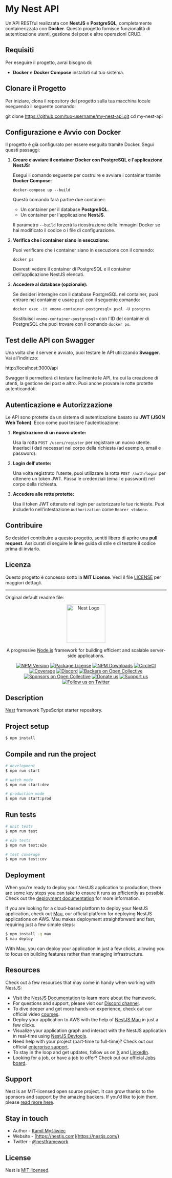 # My Nest API

Un'API RESTful realizzata con **NestJS** e **PostgreSQL**, completamente containerizzata con **Docker**. Questo progetto fornisce funzionalità di autenticazione utenti, gestione dei post e altre operazioni CRUD. 

## Requisiti

Per eseguire il progetto, avrai bisogno di:

- **Docker** e **Docker Compose** installati sul tuo sistema.

## Clonare il Progetto

Per iniziare, clona il repository del progetto sulla tua macchina locale eseguendo il seguente comando:

git clone https://github.com/tuo-username/my-nest-api.git cd my-nest-api

## Configurazione e Avvio con Docker

Il progetto è già configurato per essere eseguito tramite Docker. Segui questi passaggi:

1. **Creare e avviare il container Docker con PostgreSQL e l'applicazione NestJS:**

    Esegui il comando seguente per costruire e avviare i container tramite **Docker Compose**:

    ```
    docker-compose up --build
    ```

    Questo comando farà partire due container:
    - Un container per il database **PostgreSQL**.
    - Un container per l'applicazione **NestJS**.

    Il parametro `--build` forzerà la ricostruzione delle immagini Docker se hai modificato il codice o i file di configurazione.

2. **Verifica che i container siano in esecuzione:**

    Puoi verificare che i container siano in esecuzione con il comando:

    ```
    docker ps
    ```

    Dovresti vedere il container di PostgreSQL e il container dell'applicazione NestJS elencati.

3. **Accedere al database (opzionale):**

    Se desideri interagire con il database PostgreSQL nel container, puoi entrare nel container e usare `psql` con il seguente comando:

    ```
    docker exec -it <nome-container-postgresql> psql -U postgres
    ```

    Sostituisci `<nome-container-postgresql>` con l'ID del container di PostgreSQL che puoi trovare con il comando `docker ps`.

## Test delle API con Swagger

Una volta che il server è avviato, puoi testare le API utilizzando **Swagger**. Vai all'indirizzo:

http://localhost:3000/api



Swagger ti permetterà di testare facilmente le API, tra cui la creazione di utenti, la gestione dei post e altro. Puoi anche provare le rotte protette autenticandoti.

## Autenticazione e Autorizzazione

Le API sono protette da un sistema di autenticazione basato su **JWT (JSON Web Token)**. Ecco come puoi testare l'autenticazione:

1. **Registrazione di un nuovo utente:**

    Usa la rotta `POST /users/register` per registrare un nuovo utente. Inserisci i dati necessari nel corpo della richiesta (ad esempio, email e password).

2. **Login dell'utente:**

    Una volta registrato l'utente, puoi utilizzare la rotta `POST /auth/login` per ottenere un token JWT. Passa le credenziali (email e password) nel corpo della richiesta.

3. **Accedere alle rotte protette:**

    Usa il token JWT ottenuto nel login per autorizzare le tue richieste. Puoi includerlo nell'intestazione `Authorization` come `Bearer <token>`.

## Contribuire

Se desideri contribuire a questo progetto, sentiti libero di aprire una **pull request**. Assicurati di seguire le linee guida di stile e di testare il codice prima di inviarlo.

## Licenza

Questo progetto è concesso sotto la **MIT License**. Vedi il file [LICENSE](LICENSE) per maggiori dettagli.

<hr>
Original default readme file:
<p align="center">
  <a href="http://nestjs.com/" target="blank"><img src="https://nestjs.com/img/logo-small.svg" width="120" alt="Nest Logo" /></a>
</p>

[circleci-image]: https://img.shields.io/circleci/build/github/nestjs/nest/master?token=abc123def456
[circleci-url]: https://circleci.com/gh/nestjs/nest

  <p align="center">A progressive <a href="http://nodejs.org" target="_blank">Node.js</a> framework for building efficient and scalable server-side applications.</p>
    <p align="center">
<a href="https://www.npmjs.com/~nestjscore" target="_blank"><img src="https://img.shields.io/npm/v/@nestjs/core.svg" alt="NPM Version" /></a>
<a href="https://www.npmjs.com/~nestjscore" target="_blank"><img src="https://img.shields.io/npm/l/@nestjs/core.svg" alt="Package License" /></a>
<a href="https://www.npmjs.com/~nestjscore" target="_blank"><img src="https://img.shields.io/npm/dm/@nestjs/common.svg" alt="NPM Downloads" /></a>
<a href="https://circleci.com/gh/nestjs/nest" target="_blank"><img src="https://img.shields.io/circleci/build/github/nestjs/nest/master" alt="CircleCI" /></a>
<a href="https://coveralls.io/github/nestjs/nest?branch=master" target="_blank"><img src="https://coveralls.io/repos/github/nestjs/nest/badge.svg?branch=master#9" alt="Coverage" /></a>
<a href="https://discord.gg/G7Qnnhy" target="_blank"><img src="https://img.shields.io/badge/discord-online-brightgreen.svg" alt="Discord"/></a>
<a href="https://opencollective.com/nest#backer" target="_blank"><img src="https://opencollective.com/nest/backers/badge.svg" alt="Backers on Open Collective" /></a>
<a href="https://opencollective.com/nest#sponsor" target="_blank"><img src="https://opencollective.com/nest/sponsors/badge.svg" alt="Sponsors on Open Collective" /></a>
  <a href="https://paypal.me/kamilmysliwiec" target="_blank"><img src="https://img.shields.io/badge/Donate-PayPal-ff3f59.svg" alt="Donate us"/></a>
    <a href="https://opencollective.com/nest#sponsor"  target="_blank"><img src="https://img.shields.io/badge/Support%20us-Open%20Collective-41B883.svg" alt="Support us"></a>
  <a href="https://twitter.com/nestframework" target="_blank"><img src="https://img.shields.io/twitter/follow/nestframework.svg?style=social&label=Follow" alt="Follow us on Twitter"></a>
</p>
  <!--[![Backers on Open Collective](https://opencollective.com/nest/backers/badge.svg)](https://opencollective.com/nest#backer)
  [![Sponsors on Open Collective](https://opencollective.com/nest/sponsors/badge.svg)](https://opencollective.com/nest#sponsor)-->

## Description

[Nest](https://github.com/nestjs/nest) framework TypeScript starter repository.

## Project setup

```bash
$ npm install
```

## Compile and run the project

```bash
# development
$ npm run start

# watch mode
$ npm run start:dev

# production mode
$ npm run start:prod
```

## Run tests

```bash
# unit tests
$ npm run test

# e2e tests
$ npm run test:e2e

# test coverage
$ npm run test:cov
```

## Deployment

When you're ready to deploy your NestJS application to production, there are some key steps you can take to ensure it runs as efficiently as possible. Check out the [deployment documentation](https://docs.nestjs.com/deployment) for more information.

If you are looking for a cloud-based platform to deploy your NestJS application, check out [Mau](https://mau.nestjs.com), our official platform for deploying NestJS applications on AWS. Mau makes deployment straightforward and fast, requiring just a few simple steps:

```bash
$ npm install -g mau
$ mau deploy
```

With Mau, you can deploy your application in just a few clicks, allowing you to focus on building features rather than managing infrastructure.

## Resources

Check out a few resources that may come in handy when working with NestJS:

- Visit the [NestJS Documentation](https://docs.nestjs.com) to learn more about the framework.
- For questions and support, please visit our [Discord channel](https://discord.gg/G7Qnnhy).
- To dive deeper and get more hands-on experience, check out our official video [courses](https://courses.nestjs.com/).
- Deploy your application to AWS with the help of [NestJS Mau](https://mau.nestjs.com) in just a few clicks.
- Visualize your application graph and interact with the NestJS application in real-time using [NestJS Devtools](https://devtools.nestjs.com).
- Need help with your project (part-time to full-time)? Check out our official [enterprise support](https://enterprise.nestjs.com).
- To stay in the loop and get updates, follow us on [X](https://x.com/nestframework) and [LinkedIn](https://linkedin.com/company/nestjs).
- Looking for a job, or have a job to offer? Check out our official [Jobs board](https://jobs.nestjs.com).

## Support

Nest is an MIT-licensed open source project. It can grow thanks to the sponsors and support by the amazing backers. If you'd like to join them, please [read more here](https://docs.nestjs.com/support).

## Stay in touch

- Author - [Kamil Myśliwiec](https://twitter.com/kammysliwiec)
- Website - [https://nestjs.com](https://nestjs.com/)
- Twitter - [@nestframework](https://twitter.com/nestframework)

## License

Nest is [MIT licensed](https://github.com/nestjs/nest/blob/master/LICENSE).
